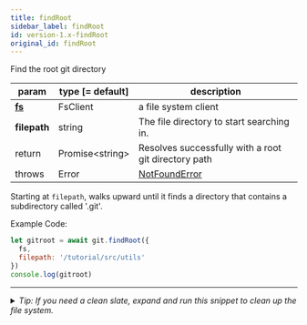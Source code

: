 ```yaml
---
title: findRoot
sidebar_label: findRoot
id: version-1.x-findRoot
original_id: findRoot
---
```


Find the root git directory

| param          | type [= default]  | description                                          |
| -------------- | ----------------- | ---------------------------------------------------- |
| [**fs**](./fs) | FsClient          | a file system client                                 |
| **filepath**   | string            | The file directory to start searching in.            |
| return         | Promise\<string\> | Resolves successfully with a root git directory path |
| throws         | Error             | [NotFoundError](./errors.md#notfounderror)           |

Starting at `filepath`, walks upward until it finds a directory that contains a subdirectory called '.git'.

Example Code:

```js live
let gitroot = await git.findRoot({
  fs,
  filepath: '/tutorial/src/utils'
})
console.log(gitroot)
```


---

<details>
<summary><i>Tip: If you need a clean slate, expand and run this snippet to clean up the file system.</i></summary>

```js live
window.fs = new LightningFS('fs', { wipe: true })
window.pfs = window.fs.promises
console.log('done')
```
</details>

<script>
(function rewriteEditLink() {
  const el = document.querySelector('a.edit-page-link.button');
  if (el) {
    el.href = 'https://github.com/isomorphic-git/isomorphic-git/edit/main/src/api/findRoot.js';
  }
})();
</script>